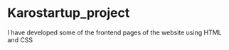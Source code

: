 # Karostartup_project
I have developed some of the frontend pages of the website using HTML and CSS
